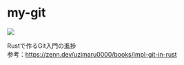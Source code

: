 # my-git
![](https://github.com/3to5thpower/my-git/workflows/Rust/badge.svg)

Rustで作るGit入門の進捗  
参考：https://zenn.dev/uzimaru0000/books/impl-git-in-rust
